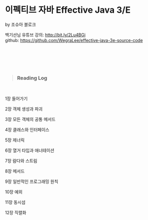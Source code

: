 # 이펙티브 자바 Effective Java 3/E
by 조슈아 블로크

백기선님 유튜브 강의: http://bit.ly/2Lu4BGi
</br>
github: https://github.com/WegraLee/effective-java-3e-source-code

<br/>
<br/>
<br/>
<br/>

> ### Reading Log 

<br>

1장 들어가기

2장 객체 생성과 파괴

3장 모든 객체의 공통 메서드

4장 클래스와 인터페이스

5장 제너릭

6장 열거 타입과 애너테이션

7장 람다와 스트림

8장 메서드

9장 일반적인 프로그래밍 원칙

10장 예외

11장 동시섬

12장 직렬화

<br/>
